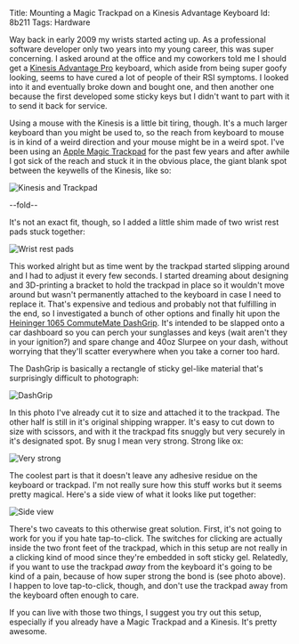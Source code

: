 Title: Mounting a Magic Trackpad on a Kinesis Advantage Keyboard
Id:    8b211
Tags:  Hardware

[dashgrip]: http://www.amazon.com/gp/product/B003A8D6YG/
[kinesis]: http://www.amazon.com/gp/product/B000LVJ9W8/
[trackpad]: http://www.amazon.com/gp/product/B003XIJ3MW

Way back in early 2009 my wrists started acting up. As a professional software developer only two years into my young career, this was super concerning. I asked around at the office and my coworkers told me I should get a [Kinesis Advantage Pro][kinesis] keyboard, which aside from being super goofy looking, seems to have cured a lot of people of their RSI symptoms. I looked into it and eventually broke down and bought one, and then another one because the first developed some sticky keys but I didn't want to part with it to send it back for service.

Using a mouse with the Kinesis is a little bit tiring, though. It's a much larger keyboard than you might be used to, so the reach from keyboard to mouse is in kind of a weird direction and your mouse might be in a weird spot. I've been using an [Apple Magic Trackpad][trackpad] for the past few years and after awhile I got sick of the reach and stuck it in the obvious place, the giant blank spot between the keywells of the Kinesis, like so:

<img class="thumbnail" src="https://d2s7foagexgnc2.cloudfront.net/files/49df782d46968ee719e7/kinesis_and_trackpad.jpg" alt="Kinesis and Trackpad">

--fold--

It's not an exact fit, though, so I added a little shim made of two wrist rest pads stuck together:

<img class="thumbnail" alt="Wrist rest pads" src="https://d2s7foagexgnc2.cloudfront.net/files/46b9eb719832f17db33d/old_solution.jpg">

This worked alright but as time went by the trackpad started slipping around and I had to adjust it every few seconds. I started dreaming about designing and 3D-printing a bracket to hold the trackpad in place so it wouldn't move around but wasn't permanently attached to the keyboard in case I need to replace it. That's expensive and tedious and probably not that fulfilling in the end, so I investigated a bunch of other options and finally hit upon the [Heininger 1065 CommuteMate DashGrip][dashgrip]. It's intended to be slapped onto a car dashboard so you can perch your sunglasses and keys (wait aren't they in your ignition?) and spare change and 40oz Slurpee on your dash, without worrying that they'll scatter everywhere when you take a corner too hard.

The DashGrip is basically a rectangle of sticky gel-like material that's surprisingly difficult to photograph:

<img class="thumbnail" alt="DashGrip" src="https://d2s7foagexgnc2.cloudfront.net/files/571361195ba01a31d761/dashgrip.jpg">

In this photo I've already cut it to size and attached it to the trackpad. The other half is still in it's original shipping wrapper. It's easy to cut down to size with scissors, and with it the trackpad fits snuggly but very securely in it's designated spot. By snug I mean very strong. Strong like ox:

<img class="thumbnail" alt="Very strong" src="https://d2s7foagexgnc2.cloudfront.net/files/fad3b2c7d5f6ce062e0a/strong.jpg">

The coolest part is that it doesn't leave any adhesive residue on the keyboard or trackpad. I'm not really sure how this stuff works but it seems pretty magical. Here's a side view of what it looks like put together:

<img class="thumbnail" alt="Side view" src="https://d2s7foagexgnc2.cloudfront.net/files/b9746e06066c388454e5/side_view.jpg">

There's two caveats to this otherwise great solution. First, it's not going to work for you if you hate tap-to-click. The switches for clicking are actually inside the two front feet of the trackpad, which in this setup are not really in a clicking kind of mood since they're embedded in soft sticky gel. Relatedly, if you want to use the trackpad *away* from the keyboard it's going to be kind of a pain, because of how super strong the bond is (see photo above). I happen to love tap-to-click, though, and don't use the trackpad away from the keyboard often enough to care.

If you can live with those two things, I suggest you try out this setup, especially if you already have a Magic Trackpad and a Kinesis. It's pretty awesome.

